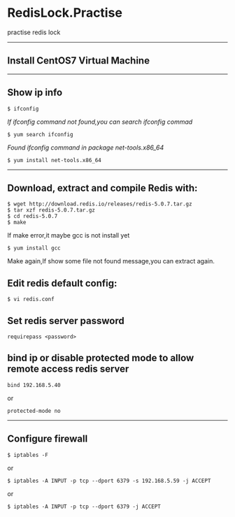 # RedisLock.Practise
  practise redis lock 

----

## Install CentOS7 Virtual Machine

----

## Show ip info

    $ ifconfig

  *If ifconfig command not found,you can search ifconfig commad*

    $ yum search ifconfig

  *Found ifconfig command in package net-tools.x86_64*
  
    $ yum install net-tools.x86_64

----

## Download, extract and compile Redis with:

    $ wget http://download.redis.io/releases/redis-5.0.7.tar.gz
    $ tar xzf redis-5.0.7.tar.gz
    $ cd redis-5.0.7
    $ make

  If make error,it maybe gcc is not install yet
    
    $ yum install gcc

  Make again,If show some file not found message,you can extract again.


## Edit redis default config:

    $ vi redis.conf 

## Set redis server password 

    requirepass <password>


## bind ip or disable protected mode to allow remote access redis server

    bind 192.168.5.40
    
or

    protected-mode no

----

## Configure firewall

    $ iptables -F
    
  or
    
    $ iptables -A INPUT -p tcp --dport 6379 -s 192.168.5.59 -j ACCEPT
    
  or
    
    $ iptables -A INPUT -p tcp --dport 6379 -j ACCEPT
